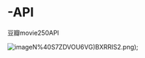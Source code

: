 # -API
豆瓣movie250API

![image](https://github.com/OnebugIS/douban-API/blob/master/readImg/0Z)N%40S7ZDVOU6VG)BXRRIS2.png);
